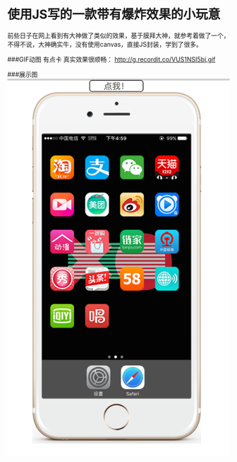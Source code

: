 # 使用JS写的一款带有爆炸效果的小玩意

 前些日子在网上看到有大神做了类似的效果，基于膜拜大神，就参考着做了一个，不得不说，大神确实牛，没有使用canvas，直接JS封装，学到了很多。


 ###GIF动图 有点卡 真实效果很顺畅：
http://g.recordit.co/VUS1NSI5bj.gif



 ###展示图
![Aaron Swartz](https://raw.githubusercontent.com/81777268/Boom/master/Show.png)  
